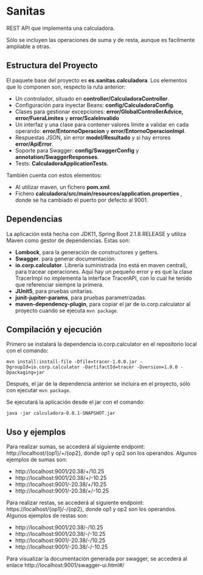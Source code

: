 # Sanitas
REST API que implementa una calculadora. 

Sólo se incluyen las operaciones de suma y de resta, aunque es facilmente ampliable a otras.

## Estructura del Proyecto
El paquete base del proyecto es **es.sanitas.calculadora**.
Los elementos que lo componen son, respecto la ruta anterior:   
* Un controlador, situado en **controller/CalculadoraController**.
* Configuración para inyectar Beans: **config/CalculadoraConfig**.
* Clases para gestionar excepciones: **error/GlobalControllerAdvice, error/FueraLimites** y **error/ScaleInvalido**
* Un interfaz y una clase para contener valores límite a validar en cada operando: **error/EntornoOperacion** y **error/EntornoOperacionImpl**.
* Respuestas JSON, sin error **model/Resultado** y si hay errores **error/ApiError**.
* Soporte para Swagger: **config/SwaggerConfig** y **annotation/SwaggerResponses**.
* Tests: **CalculadoraApplicationTests**.

También cuenta con estos elementos:
* Al utilizar maven, un fichero **pom.xml**.
* Fichero **calculadora/src/main/resources/application.properties** , donde se ha cambiado el puerto por defecto al 9001.

## Dependencias
La aplicación está hecha con JDK11, Spring Boot 2.1.8.RELEASE y utiliza Maven como gestor de dependencias. Estas son:
* **Lombock**, para la generación de constructores y getters.
* **Swagger**. para generar documentación.
* **io.corp.calculator**. Librería suministrada (no está en maven central), para tracear operaciones. Aquí hay un pequeño error y es que la clase TracerImpl no implementa la interface TracerAPI, con lo cual he tenido que referenciar siempre la primera.
* **JUnit5**, para pruebas unitarias.
* **junit-jupiter-params**, para pruebas parametrizadas.
* **maven-dependency-plugin**, para copiar el jar de io.corp.calculator al proyecto cuando se ejecuta `mvn package`. 

## Compilación y ejecución

Primero se instalará la dependencia io.corp.calculator en el repositorio local con el comando:

`mvn install:install-file -Dfile=tracer-1.0.0.jar -DgroupId=io.corp.calculator -DartifactId=tracer -Dversion=1.0.0 -Dpackaging=jar`

Después, el jar de la dependencia anterior se incluira en el proyecto, sólo con ejecutar `mvn package`.
 
Se ejecutará la aplicación desde el jar con el comando:
 
`java -jar calculadora-0.0.1-SNAPSHOT.jar`

## Uso y ejemplos
Para realizar sumas, se accederá al siguiente endpoint: http://localhost/{op1}/+/{op2}, donde op1 y op2 son los operandos.
Algunos ejemplos de sumas son:
* http://localhost:9001/20.38/+/10.25 
* http://localhost:9001/20.38/+/-10.25
* http://localhost:9001/-20.38/+/10.25
* http://localhost:9001/-20.38/+/-10.25

Para realizar restas, se accederá al siguiente endpoint: https://localhost/{op1}/-/{op2}, donde op1 y op2 son los operandos.
Algunos ejemplos de restas son:
* http://localhost:9001/20.38/-/10.25 
* http://localhost:9001/20.38/-/-10.25
* http://localhost:9001/-20.38/-/10.25
* http://localhost:9001/-20.38/-/-10.25 

Para visualizar la documentación generada por swagger, se accederá al enlace http://localhost:9001/swagger-ui.html#/
